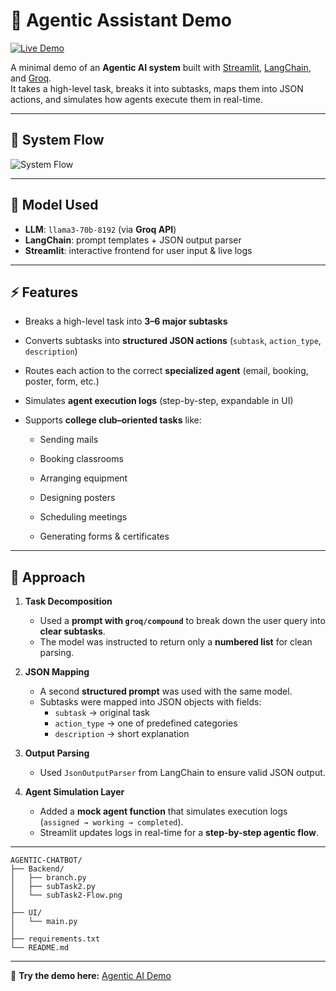 # 🤖 Agentic Assistant Demo

[![Live Demo](https://img.shields.io/badge/Streamlit-Live%20App-brightgreen?logo=streamlit)](https://agentic-ai-demo-tirth-main.streamlit.app/)

A minimal demo of an **Agentic AI system** built with [Streamlit](https://streamlit.io/), [LangChain](https://www.langchain.com/), and [Groq](https://groq.com/).  
It takes a high-level task, breaks it into subtasks, maps them into JSON actions, and simulates how agents execute them in real-time.

---

## 🧩 System Flow

![System Flow](Backend/subTask2-Flow.png)

---

## 🧠 Model Used
- **LLM**: `llama3-70b-8192` (via **Groq API**)  
- **LangChain**: prompt templates + JSON output parser  
- **Streamlit**: interactive frontend for user input & live logs  

---

## ⚡ Features
- Breaks a high-level task into **3–6 major subtasks**  
- Converts subtasks into **structured JSON actions** (`subtask`, `action_type`, `description`)  
- Routes each action to the correct **specialized agent** (email, booking, poster, form, etc.)
- Simulates **agent execution logs** (step-by-step, expandable in UI)
-  Supports **college club–oriented tasks** like:

   - Sending mails

   - Booking classrooms

   - Arranging equipment

   - Designing posters

   - Scheduling meetings

   - Generating forms & certificates

---

## 🔎 Approach

1. **Task Decomposition**  
   - Used a **prompt with `groq/compound`** to break down the user query into **clear subtasks**.  
   - The model was instructed to return only a **numbered list** for clean parsing.  

2. **JSON Mapping**  
   - A second **structured prompt** was used with the same model.  
   - Subtasks were mapped into JSON objects with fields:  
     - `subtask` → original task  
     - `action_type` → one of predefined categories  
     - `description` → short explanation  

3. **Output Parsing**  
   - Used `JsonOutputParser` from LangChain to ensure valid JSON output.  

4. **Agent Simulation Layer**  
   - Added a **mock agent function** that simulates execution logs (`assigned → working → completed`).  
   - Streamlit updates logs in real-time for a **step-by-step agentic flow**.  

---
```
AGENTIC-CHATBOT/
├── Backend/
│   ├── branch.py
│   ├── subTask2.py
│   └── subTask2-Flow.png
│
├── UI/
│   └── main.py
│
├── requirements.txt
└── README.md    
```
---
🔗 **Try the demo here:** [Agentic AI Demo]([https://agentic-ai-demo-tirth-main.streamlit.app/](https://agentic-ai-demo-xazqx6ja4lqtxlqrmz27vz.streamlit.app/))
